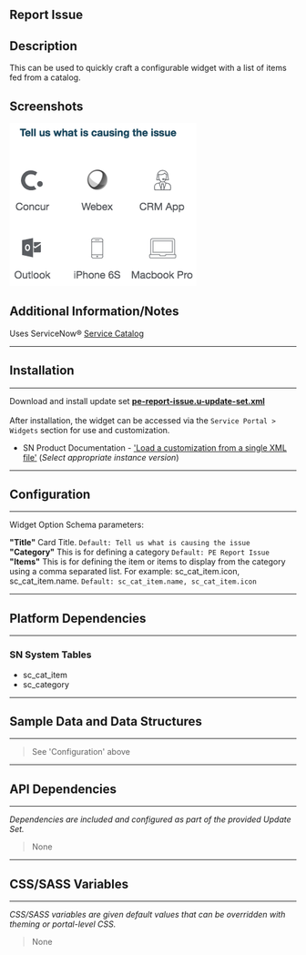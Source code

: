 ## Report Issue

## Description

This can be used to quickly craft a configurable widget with a list of items fed from a catalog.

## Screenshots
![](../images/pe-report-issue-1.png)

## Additional Information/Notes 
Uses ServiceNow® [Service Catalog](https://docs.servicenow.com/bundle/istanbul-it-service-management/page/product/service-catalog-management/concept/c_ServiceCatalogManagement.html)

---
## Installation
---
Download and install update set **[pe-report-issue.u-update-set.xml](pe-report-issue.u-update-set.xml)** <br/><br/>
After installation, the widget can be accessed via the `Service Portal > Widgets` section for use and customization.<br/>
* SN Product Documentation - ['Load a customization from a single XML file'](https://docs.servicenow.com/search?q=Load+a+customization+from+a+single+XML+file)   (<i>Select appropriate instance version</i>)
---
## Configuration
---
Widget Option Schema parameters:

**"Title"** Card Title.  `Default: Tell us what is causing the issue`<br/>
**"Category"** This is for defining a category  `Default: PE Report Issue`<br/>
**"Items"** This is for defining the item or items to display from the category using a comma separated list. For example: sc_cat_item.icon, sc_cat_item.name.  `Default: sc_cat_item.name, sc_cat_item.icon`<br/>

---
## Platform Dependencies
---
### SN System Tables
* sc_cat_item
* sc_category

---
## Sample Data and Data Structures
---
> See 'Configuration' above
---
## API Dependencies
---
<i>Dependencies are included and configured as part of the provided Update Set.</i>
> None
---
## CSS/SASS Variables
---
_CSS/SASS variables are given default values that can be overridden with theming or portal-level CSS._
> None